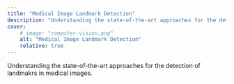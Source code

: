 ```yaml
---
title: "Medical Image Landmark Detection"
description: "Understanding the state-of-the-art approaches for the detection of landmakrs in medical images."
cover:
    # image: "computer-vision.png"
    alt: "Medical Image Landmark Detection"
    relative: true
---
```


Understanding the state-of-the-art approaches for the detection of landmakrs in medical images.
